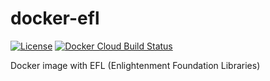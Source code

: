 # docker-efl
[![License](https://img.shields.io/badge/license-GPLv3-9977bb.svg?style=plastic)](https://github.com/Obsidian-StudiosInc/ebuild-bumper/blob/master/LICENSE)
[![Docker Cloud Build Status](https://img.shields.io/docker/cloud/build/obsidianstudios/efl.svg?colorA=9977bb&style=plastic)](https://hub.docker.com/r/obsidianstudios/efl)

Docker image with EFL (Enlightenment Foundation Libraries)
